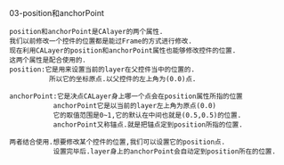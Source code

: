 03-position和anchorPoint
	
	position和anchorPoint是CAlayer的两个属性.
	我们以前修改一个控件的位置都是能过Frame的方式进行修改.
	现在利用CALayer的position和anchorPoint属性也能够修改控件的位置.
	这两个属性是配合使用的.
	position:它是用来设置当前的layer在父控件当中的位置的.
			  所以它的坐标原点.以父控件的左上角为(0.0)点.
	
	anchorPoint:它是决点CALayer身上哪一个点会在position属性所指的位置
			   anchorPoint它是以当前的layer左上角为原点(0.0)
			   它的取值范围是0~1,它的默认在中间也就是(0.5,0.5)的位置.
			   anchorPoint又称锚点.就是把锚点定到position所指的位置.
			   
	两者结合使用.想要修改某个控件的位置,我们可以设置它的position点.
			   设置完毕后.layer身上的anchorPoint会自动定到position所在的位置.